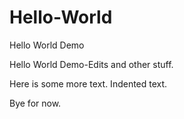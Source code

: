 # Hello-World
Hello World Demo

Hello World Demo-Edits and other stuff.

Here is some more text.
  Indented text.
  
 Bye for now.
